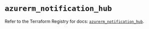 # `azurerm_notification_hub`

Refer to the Terraform Registry for docs: [`azurerm_notification_hub`](https://registry.terraform.io/providers/hashicorp/azurerm/4.37.0/docs/resources/notification_hub).
